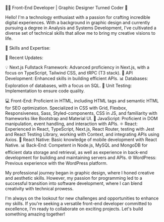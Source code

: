 👨‍💻 Front-End Developer | Graphic Designer Turned Coder 🎨

Hello! I'm a technology enthusiast with a passion for crafting incredible digital experiences. With a background in graphic design and currently pursuing a degree in Analysis and Systems Development, I've cultivated a diverse set of technical skills that allow me to bring my creative visions to life.

🚀 Skills and Expertise:

🌟 Recent Updates:

💡 Next.js Fullstack Framework: Advanced proficiency in Next.js, with a focus on TypeScript, Tailwind CSS, and tRPC (T3 stack).
🔗 API Development: Enhanced skills in building efficient APIs.
📊 Databases: Exploration of databases, with a focus on SQL.
🧪 Unit Testing: Implementation to ensure code quality.

💻 Front-End: Proficient in HTML, including HTML tags and semantic HTML for SEO optimization. Specialized in CSS with Grid, Flexbox, Responsiveness, Sass, Styled-components, CSS in JS, and familiarity with frameworks like Bootstrap and Material UI.
🧩 JavaScript: Proficient in DOM manipulation, event handling, and interaction with APIs.
⚛️ React: Experienced in React, TypeScript, Next.js, React Router, testing with Jest and React Testing Library, working with Context, and integrating APIs using Axios.
📱 React Native: Basic knowledge of mobile development with React Native.
📊 Back-End: Competent in Node.js, MySQL and MongoDB for efficient data storage and retrieval, as well as experience in back-end development for building and maintaining servers and APIs.
🌐 WordPress: Previous experience with the WordPress platform.

My professional journey began in graphic design, where I honed creative and aesthetic skills. However, my passion for programming led to a successful transition into software development, where I can blend creativity with technical prowess.

I'm always on the lookout for new challenges and opportunities to enhance my skills. If you're seeking a versatile front-end developer committed to excellence, I'm ready to collaborate on exciting projects. Let's build something amazing together!

<!--
**bacellar08/bacellar08** is a ✨ _special_ ✨ repository because its `README.md` (this file) appears on your GitHub profile.

Here are some ideas to get you started:

- 🔭 I’m currently working on ...
- 🌱 I’m currently learning ...
- 👯 I’m looking to collaborate on ...
- 🤔 I’m looking for help with ...
- 💬 Ask me about ...
- 📫 How to reach me: ...
- 😄 Pronouns: ...
- ⚡ Fun fact: ...
-->

